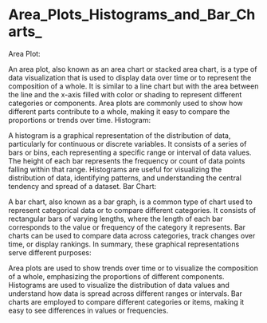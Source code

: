 # Area_Plots_Histograms_and_Bar_Charts_


Area Plot:

An area plot, also known as an area chart or stacked area chart, is a type of data visualization that is used to display data over time or to represent the composition of a whole.
It is similar to a line chart but with the area between the line and the x-axis filled with color or shading to represent different categories or components.
Area plots are commonly used to show how different parts contribute to a whole, making it easy to compare the proportions or trends over time.
Histogram:

A histogram is a graphical representation of the distribution of data, particularly for continuous or discrete variables.
It consists of a series of bars or bins, each representing a specific range or interval of data values. The height of each bar represents the frequency or count of data points falling within that range.
Histograms are useful for visualizing the distribution of data, identifying patterns, and understanding the central tendency and spread of a dataset.
Bar Chart:

A bar chart, also known as a bar graph, is a common type of chart used to represent categorical data or to compare different categories.
It consists of rectangular bars of varying lengths, where the length of each bar corresponds to the value or frequency of the category it represents.
Bar charts can be used to compare data across categories, track changes over time, or display rankings.
In summary, these graphical representations serve different purposes:

Area plots are used to show trends over time or to visualize the composition of a whole, emphasizing the proportions of different components.
Histograms are used to visualize the distribution of data values and understand how data is spread across different ranges or intervals.
Bar charts are employed to compare different categories or items, making it easy to see differences in values or frequencies.
